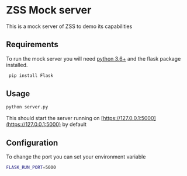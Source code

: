 # ZSS Mock server

This is a mock server of ZSS to demo its capabilities 

## Requirements

To run the mock server you will need [python 3.6+](https://www.python.org/)
  and the flask package installed.

```bash
 pip install Flask
```

## Usage

```python
python server.py
```
This should start the server running on [https://127.0.0.1:5000](https://127.0.0.1:5000) by default

## Configuration
To change the port you can set your environment variable 

```bash
FLASK_RUN_PORT=5000
```

